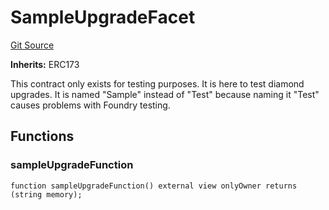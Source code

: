 # SampleUpgradeFacet
[Git Source](https://github.com/thrackle-io/tron/blob/1a1d6b2809bc510780a53bad6853fa1ef1652aab/src/protocol/diamond/SampleUpgradeFacet.sol)

**Inherits:**
ERC173

This contract only exists for testing purposes. It is here to test diamond upgrades. It is named "Sample" instead
of "Test" because naming it "Test" causes problems with Foundry testing.


## Functions
### sampleUpgradeFunction


```solidity
function sampleUpgradeFunction() external view onlyOwner returns (string memory);
```

